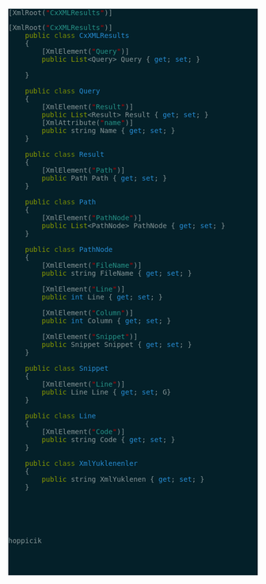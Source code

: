 <pre style="background:#042029;color:#839496">[XmlRoot(<span style="color:#269186"><span style="color:#c60000">"</span>CxXMLResults<span style="color:#c60000">"</span></span>)]
<pre style="background:#042029;color:#839496">[XmlRoot(<span style="color:#269186"><span style="color:#c60000">"</span>CxXMLResults<span style="color:#c60000">"</span></span>)]
    <span style="color:#859900">public</span> <span style="color:#738a05">class</span> <span style="color:#268bd2">CxXMLResults</span>
    {
        [XmlElement(<span style="color:#269186"><span style="color:#c60000">"</span>Query<span style="color:#c60000">"</span></span>)]
        <span style="color:#859900">public</span> <span style="color:#859900">List</span>&lt;Query> Query { <span style="color:#268bd2">get</span>; <span style="color:#268bd2">set</span>; }

    }

    <span style="color:#859900">public</span> <span style="color:#738a05">class</span> <span style="color:#268bd2">Query</span>
    {
        [XmlElement(<span style="color:#269186"><span style="color:#c60000">"</span>Result<span style="color:#c60000">"</span></span>)]
        <span style="color:#859900">public</span> <span style="color:#859900">List</span>&lt;Result> Result { <span style="color:#268bd2">get</span>; <span style="color:#268bd2">set</span>; }
        [XmlAttribute(<span style="color:#269186"><span style="color:#c60000">"</span>name<span style="color:#c60000">"</span></span>)]
        <span style="color:#859900">public</span> string Name { <span style="color:#268bd2">get</span>; <span style="color:#268bd2">set</span>; }
    }

    <span style="color:#859900">public</span> <span style="color:#738a05">class</span> <span style="color:#268bd2">Result</span>
    {
        [XmlElement(<span style="color:#269186"><span style="color:#c60000">"</span>Path<span style="color:#c60000">"</span></span>)]
        <span style="color:#859900">public</span> Path Path { <span style="color:#268bd2">get</span>; <span style="color:#268bd2">set</span>; }
    }

    <span style="color:#859900">public</span> <span style="color:#738a05">class</span> <span style="color:#268bd2">Path</span>
    {
        [XmlElement(<span style="color:#269186"><span style="color:#c60000">"</span>PathNode<span style="color:#c60000">"</span></span>)]
        <span style="color:#859900">public</span> <span style="color:#859900">List</span>&lt;PathNode> PathNode { <span style="color:#268bd2">get</span>; <span style="color:#268bd2">set</span>; }
    }

    <span style="color:#859900">public</span> <span style="color:#738a05">class</span> <span style="color:#268bd2">PathNode</span>
    {
        [XmlElement(<span style="color:#269186"><span style="color:#c60000">"</span>FileName<span style="color:#c60000">"</span></span>)]
        <span style="color:#859900">public</span> string FileName { <span style="color:#268bd2">get</span>; <span style="color:#268bd2">set</span>; }

        [XmlElement(<span style="color:#269186"><span style="color:#c60000">"</span>Line<span style="color:#c60000">"</span></span>)]
        <span style="color:#859900">public</span> <span style="color:#268bd2">int</span> Line { <span style="color:#268bd2">get</span>; <span style="color:#268bd2">set</span>; }

        [XmlElement(<span style="color:#269186"><span style="color:#c60000">"</span>Column<span style="color:#c60000">"</span></span>)]
        <span style="color:#859900">public</span> <span style="color:#268bd2">int</span> Column { <span style="color:#268bd2">get</span>; <span style="color:#268bd2">set</span>; }

        [XmlElement(<span style="color:#269186"><span style="color:#c60000">"</span>Snippet<span style="color:#c60000">"</span></span>)]
        <span style="color:#859900">public</span> Snippet Snippet { <span style="color:#268bd2">get</span>; <span style="color:#268bd2">set</span>; }
    }

    <span style="color:#859900">public</span> <span style="color:#738a05">class</span> <span style="color:#268bd2">Snippet</span>
    {
        [XmlElement(<span style="color:#269186"><span style="color:#c60000">"</span>Line<span style="color:#c60000">"</span></span>)]
        <span style="color:#859900">public</span> Line Line { <span style="color:#268bd2">get</span>; <span style="color:#268bd2">set</span>; G}
    }

    <span style="color:#859900">public</span> <span style="color:#738a05">class</span> <span style="color:#268bd2">Line</span>
    {
        [XmlElement(<span style="color:#269186"><span style="color:#c60000">"</span>Code<span style="color:#c60000">"</span></span>)]
        <span style="color:#859900">public</span> string Code { <span style="color:#268bd2">get</span>; <span style="color:#268bd2">set</span>; }
    }

    <span style="color:#859900">public</span> <span style="color:#738a05">class</span> <span style="color:#268bd2">XmlYuklenenler</span>
    {
        <span style="color:#859900">public</span> string XmlYuklenen { <span style="color:#268bd2">get</span>; <span style="color:#268bd2">set</span>; }
    }


</pre>

hoppicik

